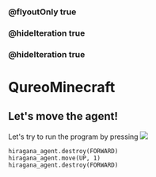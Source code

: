 ### @flyoutOnly true
### @hideIteration true
### @hideIteration true
# QureoMinecraft

## Let's move the agent!

Let's try to run the program by pressing ![](https://raw.githubusercontent.com/camp-minecraft/TechkidsCampTutorial/master/images/playbutton.png)



```template
hiragana_agent.destroy(FORWARD)
hiragana_agent.move(UP, 1)
hiragana_agent.destroy(FORWARD)
```